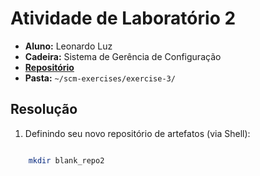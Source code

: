 # Atividade de Laboratório 2

* **Aluno:** Leonardo Luz
* **Cadeira:** Sistema de Gerência de Configuração
* [**Repositório**](https://github.com/Leonardo-Luz/scm-exercises)
* **Pasta:** `~/scm-exercises/exercise-3/`

## Resolução 

1) Definindo seu novo repositório de artefatos (via Shell):

```sh

    mkdir blank_repo2

```

